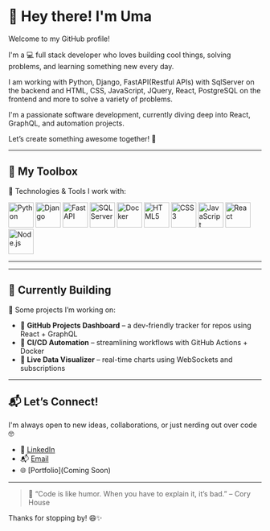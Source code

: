 

# 👋 Hey there! I'm Uma


Welcome to my GitHub profile! 

I'm a 💻 full stack developer who loves building cool things, solving problems, and learning something new every day. 

I am working with Python, Django, FastAPI(Restful APIs) with SqlServer on the backend and HTML, CSS, JavaScript, JQuery, React, PostgreSQL on the frontend and more to solve a variety of problems.

I'm a passionate software development, currently diving deep into React, GraphQL, and automation projects. 

Let’s create something awesome together! 🚀

---

## 🧰 My Toolbox

🔧 Technologies & Tools I work with:
<!-- 🧰 Toolbox Icons -->
<p align="left">
  <img src="https://cdn.jsdelivr.net/gh/devicons/devicon/icons/python/python-original.svg" alt="Python" width="50" height="50"/>
  <img src="https://cdn.jsdelivr.net/gh/devicons/devicon/icons/django/django-plain.svg" alt="Django" width="50" height="50"/>
  <img src="https://cdn.jsdelivr.net/gh/devicons/devicon/icons/fastapi/fastapi-original.svg" alt="FastAPI" width="50" height="50"/>
  <img src="https://cdn.jsdelivr.net/gh/devicons/devicon/icons/microsoftsqlserver/microsoftsqlserver-plain.svg" alt="SQL Server" width="50" height="50"/>
  <img src="https://cdn.jsdelivr.net/gh/devicons/devicon/icons/docker/docker-original.svg" alt="Docker" width="50" height="50"/>
  <img src="https://cdn.jsdelivr.net/gh/devicons/devicon/icons/html5/html5-original.svg" alt="HTML5" width="50" height="50"/>
  <img src="https://cdn.jsdelivr.net/gh/devicons/devicon/icons/css3/css3-original.svg" alt="CSS3" width="50" height="50"/>
  <img src="https://cdn.jsdelivr.net/gh/devicons/devicon/icons/javascript/javascript-original.svg" alt="JavaScript" width="50" height="50"/>
  <img src="https://cdn.jsdelivr.net/gh/devicons/devicon/icons/react/react-original.svg" alt="React" width="50" height="50"/>
  <img src="https://cdn.jsdelivr.net/gh/devicons/devicon/icons/nodejs/nodejs-original.svg" alt="Node.js" width="50" height="50"/>
</p>


---



---

## 🔨 Currently Building

🚧 Some projects I’m working on:

- 🎯 **GitHub Projects Dashboard** – a dev-friendly tracker for repos using React + GraphQL  
- 🔁 **CI/CD Automation** – streamlining workflows with GitHub Actions + Docker  
- 📡 **Live Data Visualizer** – real-time charts using WebSockets and subscriptions  

---

## 📬 Let’s Connect!

I'm always open to new ideas, collaborations, or just nerding out over code 🤓

- 💼 [LinkedIn](https://www.linkedin.com/in/uma-sthothrabhashyam-8bb35216/)  
- 📬 [Email](mailto:ustotra@gmail.com)  
- 🌐 [Portfolio](Coming Soon)

---

> 🧠 “Code is like humor. When you have to explain it, it’s bad.” – Cory House

Thanks for stopping by! 😄✨
